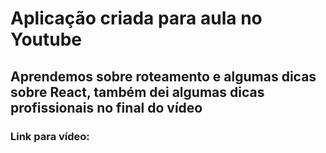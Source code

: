 # Aplicação criada para aula no Youtube
## Aprendemos sobre roteamento e algumas dicas sobre React, também dei algumas dicas profissionais no final do vídeo

### Link para vídeo: 